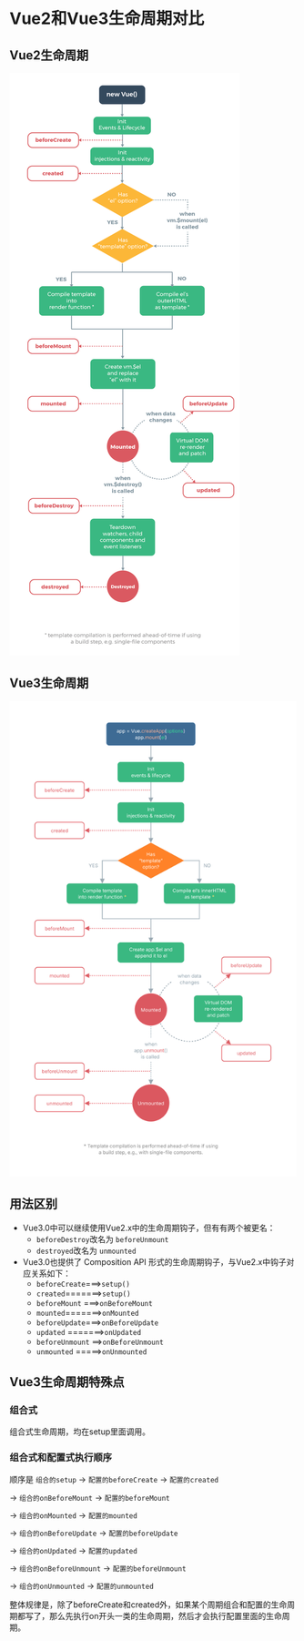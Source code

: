 # Vue2和Vue3生命周期对比

## Vue2生命周期

![vue2生命周期](/images/vue/vue2lifecycle.png)

## Vue3生命周期

![vue3生命周期](/images/vue/vue3lifecycle.svg)

## 用法区别

- Vue3.0中可以继续使用Vue2.x中的生命周期钩子，但有有两个被更名：
  - ```beforeDestroy```改名为 ```beforeUnmount```
  - ```destroyed```改名为 ```unmounted```
- Vue3.0也提供了 Composition API 形式的生命周期钩子，与Vue2.x中钩子对应关系如下：
  - `beforeCreate`===>`setup()`
  - `created`=======>`setup()`
  - `beforeMount` ===>`onBeforeMount`
  - `mounted`=======>`onMounted`
  - `beforeUpdate`===>`onBeforeUpdate`
  - `updated` =======>`onUpdated`
  - `beforeUnmount` ==>`onBeforeUnmount`
  - `unmounted` =====>`onUnmounted`

## Vue3生命周期特殊点

### 组合式

组合式生命周期，均在setup里面调用。

### 组合式和配置式执行顺序

顺序是 `组合的setup` -> `配置的beforeCreate` -> `配置的created` 

-> `组合的onBeforeMount` -> `配置的beforeMount` 

-> `组合的onMounted` -> `配置的mounted` 

-> `组合的onBeforeUpdate` -> `配置的beforeUpdate`  

-> `组合的onUpdated` -> `配置的updated`  

-> `组合的onBeforeUnmount` -> `配置的beforeUnmount`  

-> `组合的onUnmounted` -> `配置的unmounted`  

整体规律是，除了beforeCreate和created外，如果某个周期组合和配置的生命周期都写了，那么先执行on开头一类的生命周期，然后才会执行配置里面的生命周期。

